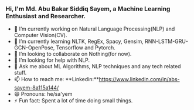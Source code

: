### Hi, I'm Md. Abu Bakar Siddiq Sayem, a Machine Learning Enthusiast and Researcher.

- 🔭 I’m currently working on Natural Language Processing(NLP) and Computer Vision(CV).
- 🌱 I’m currently learning NLTK, RegEx, Spacy, Gensim, RNN-LSTM-GRU-GCN-OpenPose, Tensorflow and Pytorch.
- 👯 I’m looking to collaborate on Nothing(for now).
- 🤔 I’m looking for help with NLP.
- 💬 Ask me about ML Algorithms, NLP techniques and any tech related stuff.
- 📫 How to reach me: **Linkedin:**https://www.linkedin.com/in/abs-sayem-8a115a144/
- 😄 Pronouns: he/sa'yem
- ⚡ Fun fact: Spent a lot of time doing small things.
